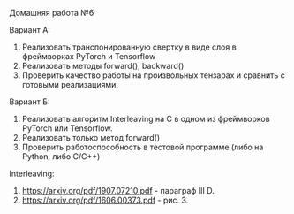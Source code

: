 Домашняя работа №6

Вариант A:

1. Реализовать транспонированную свертку в виде слоя в фреймворках PyTorch и Tensorflow
2. Реализовать методы forward(), backward()
3. Проверить качество работы на произвольных тензарах и сравнить с готовыми реализациями.

Вариант Б:

1. Реализовать алгоритм Interleaving на C в одном из фреймворков PyTorch или Tensorflow.
2. Реализовать только метод forward()
3. Проверить работоспособность в тестовой программе (либо на Python, либо C/C++)

Interleaving:
1. https://arxiv.org/pdf/1907.07210.pdf - параграф III D.
2. https://arxiv.org/pdf/1606.00373.pdf - рис. 3.
